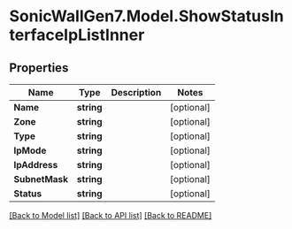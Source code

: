 # SonicWallGen7.Model.ShowStatusInterfaceIpListInner

## Properties

Name | Type | Description | Notes
------------ | ------------- | ------------- | -------------
**Name** | **string** |  | [optional] 
**Zone** | **string** |  | [optional] 
**Type** | **string** |  | [optional] 
**IpMode** | **string** |  | [optional] 
**IpAddress** | **string** |  | [optional] 
**SubnetMask** | **string** |  | [optional] 
**Status** | **string** |  | [optional] 

[[Back to Model list]](../README.md#documentation-for-models) [[Back to API list]](../README.md#documentation-for-api-endpoints) [[Back to README]](../README.md)

